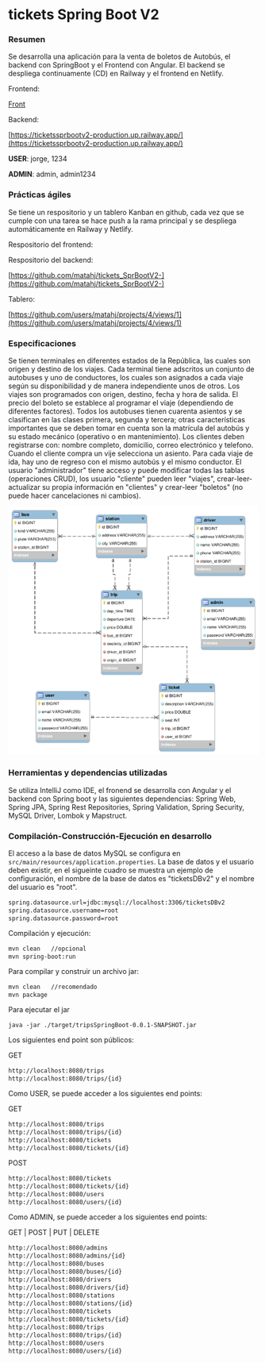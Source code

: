 # tickets Spring Boot V2

### Resumen
Se desarrolla una aplicación para la venta de boletos de Autobús, el backend con SpringBoot y el Frontend con Angular. El backend se despliega continuamente (CD) en Railway y el frontend en Netlify.

Frontend:

[Front](https://ticketssprbootv2-production.up.railway.app/)

Backend:

[https://ticketssprbootv2-production.up.railway.app/](https://ticketssprbootv2-production.up.railway.app/)


**USER**: jorge, 1234

**ADMIN**: admin, admin1234

### Prácticas ágiles
Se tiene un respositorio y un tablero Kanban en github, cada vez que se cumple con una tarea se hace push a la rama principal y se despliega automáticamente en Railway y Netlify.

Respositorio del frontend:

Respositorio del backend:

[https://github.com/matahj/tickets_SprBootV2-](https://github.com/matahj/tickets_SprBootV2-)

Tablero:

[https://github.com/users/matahj/projects/4/views/1](https://github.com/users/matahj/projects/4/views/1)


### Especificaciones
Se tienen terminales en diferentes estados de la República, las cuales son origen y destino de los viajes. Cada terminal tiene adscritos un conjunto de autobuses y uno de conductores, los cuales son asignados a cada viaje según su disponibilidad y de manera independiente unos de otros. Los viajes son programados con origen, destino, fecha y hora de salida. El precio del boleto se establece al programar el viaje (dependiendo de diferentes factores). Todos los autobuses tienen cuarenta asientos y se clasifican en las clases primera, segunda y tercera; otras características importantes que se deben tomar en cuenta son la matrícula del autobús y su estado mecánico (operativo o en mantenimiento). Los clientes deben registrarse con: nombre completo, domicilio, correo electrónico y telefono. Cuando el cliente compra un vije selecciona un asiento. Para cada viaje de ida, hay uno de regreso con el mismo autobús y el mismo conductor. El usuario "administrador" tiene acceso y puede modificar todas las tablas (operaciones CRUD), los usuario "cliente" pueden leer "viajes", crear-leer-actualizar su propia información en "clientes" y crear-leer "boletos" (no puede hacer cancelaciones ni cambios).

![tripsSpringBootDBdeer.png](./imgs/ticketsDBv2_diagrama.png)

### Herramientas y dependencias utilizadas

Se utiliza IntelliJ como IDE, el fronend se desarrolla con Angular y el backend con Spring boot y las siguientes dependencias: Spring Web, Spring JPA, Spring Rest Repositories, Spring Validation, Spring Security, MySQL Driver, Lombok y Mapstruct.

### Compilación-Construcción-Ejecución en desarrollo

El acceso a la base de datos MySQL se configura en `src/main/resources/application.properties`. La base de datos y el usuario deben existir, en el sigueinte cuadro se muestra un ejemplo de configuración, el nombre de la base de datos es "ticketsDBv2" y el nombre del usuario es "root". 

~~~
spring.datasource.url=jdbc:mysql://localhost:3306/ticketsDBv2
spring.datasource.username=root
spring.datasource.password=root
~~~

Compilación y ejecución:
~~~
mvn clean   //opcional
mvn spring-boot:run
~~~

Para compilar y construir un archivo jar:
~~~
mvn clean   //recomendado
mvn package
~~~

Para ejecutar el jar
~~~
java -jar ./target/tripsSpringBoot-0.0.1-SNAPSHOT.jar
~~~

Los siguientes end point son públicos:

GET
~~~
http://localhost:8080/trips
http://localhost:8080/trips/{id}
~~~

Como USER, se puede acceder a los siguientes end points:

GET
~~~
http://localhost:8080/trips
http://localhost:8080/trips/{id}
http://localhost:8080/tickets
http://localhost:8080/tickets/{id}
~~~

POST
~~~
http://localhost:8080/tickets
http://localhost:8080/tickets/{id}
http://localhost:8080/users
http://localhost:8080/users/{id}
~~~

Como ADMIN, se puede acceder a los siguientes end points:

GET | POST | PUT | DELETE
~~~
http://localhost:8080/admins
http://localhost:8080/admins/{id}
http://localhost:8080/buses
http://localhost:8080/buses/{id}
http://localhost:8080/drivers
http://localhost:8080/drivers/{id}
http://localhost:8080/stations
http://localhost:8080/stations/{id}
http://localhost:8080/tickets
http://localhost:8080/tickets/{id}
http://localhost:8080/trips
http://localhost:8080/trips/{id}
http://localhost:8080/users
http://localhost:8080/users/{id}
~~~


